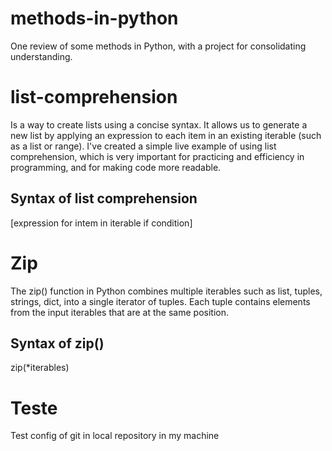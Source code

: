 # methods-in-python
One review of some methods in Python, with a project for consolidating understanding.


# list-comprehension

Is a way to create lists using a concise syntax. It allows us to generate a new list by applying an expression to each item in an existing iterable (such as a list or range).
I've created a simple live example of using list comprehension, which is very important for practicing and efficiency in programming, and for making code more readable.

## Syntax of list comprehension

[expression for intem in iterable if condition]

# Zip 

The zip() function in Python combines multiple iterables such as list, tuples, strings, dict, into a single iterator of tuples. Each tuple contains elements from the input iterables that are at the same position.


## Syntax of zip()

zip(*iterables)

# Teste

Test config of git in local repository in my machine